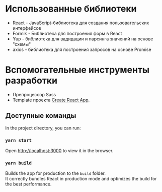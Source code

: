 # Использованные библиотеки
  - React - JavaScript-библиотека для создания пользовательских интерфейсов
  - Formik - Библиотека для построения форм в React
  - Yup - библиотека для вадидации и парсинга значений на основе "схемы"
  - axios - библиотека для построения запросов на основе Promise

# Вспомогательные инструменты разработки
  - Препроцессор Sass
  - Template проекта [Create React App](https://github.com/facebook/create-react-app).

## Доступные команды

In the project directory, you can run:

### `yarn start`

Open [http://localhost:3000](http://localhost:3000) to view it in the browser.

### `yarn build`

Builds the app for production to the `build` folder.<br />
It correctly bundles React in production mode and optimizes the build for the best performance.
